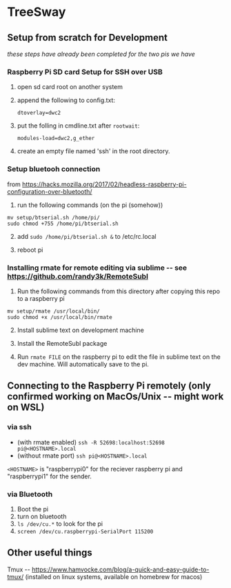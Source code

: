 # TreeSway

## Setup from scratch for Development

*these steps have already been completed for the two pis we have*


### Raspberry Pi SD card Setup for SSH over USB 


1. open sd card root on another system
2. append the following to config.txt: 

	`dtoverlay=dwc2`

3. put the folling in cmdline.txt after `rootwait`:
	
	`modules-load=dwc2,g_ether`

4. create an empty file named 'ssh' in the root directory. 

### Setup bluetooh connection 

from https://hacks.mozilla.org/2017/02/headless-raspberry-pi-configuration-over-bluetooth/

1. run the following commands (on the pi (somehow))

```
mv setup/btserial.sh /home/pi/
sudo chmod +755 /home/pi/btserial.sh
```

2. add `sudo /home/pi/btserial.sh &` to /etc/rc.local

3. reboot pi


### Installing rmate for remote editing via sublime -- see https://github.com/randy3k/RemoteSubl

1. Run the following commands from this directory after copying this repo to a raspberry pi

```
mv setup/rmate /usr/local/bin/
sudo chmod +x /usr/local/bin/rmate
```

2. Install sublime text on development machine

3. Install the RemoteSubl package 

4. Run `rmate FILE` on the raspberry pi to edit the file in sublime text on the dev machine. Will automatically save to the pi. 

## Connecting to the Raspberry Pi remotely (only confirmed working on MacOs/Unix -- might work on WSL)

### via ssh 

* (with rmate enabled) `ssh -R 52698:localhost:52698 pi@<HOSTNAME>.local`
* (without rmate port) `ssh pi@<HOSTNAME>.local`

`<HOSTNAME>` is "raspberrypi0" for the reciever raspberry pi and "raspberrypi1" for the sender. 

### via Bluetooth
1. Boot the pi
2. turn on bluetooth
3. `ls /dev/cu.*` to look for the pi
4. `screen /dev/cu.raspberrypi-SerialPort 115200`

## Other useful things

Tmux -- https://www.hamvocke.com/blog/a-quick-and-easy-guide-to-tmux/ (installed on linux systems, available on homebrew for macos)
